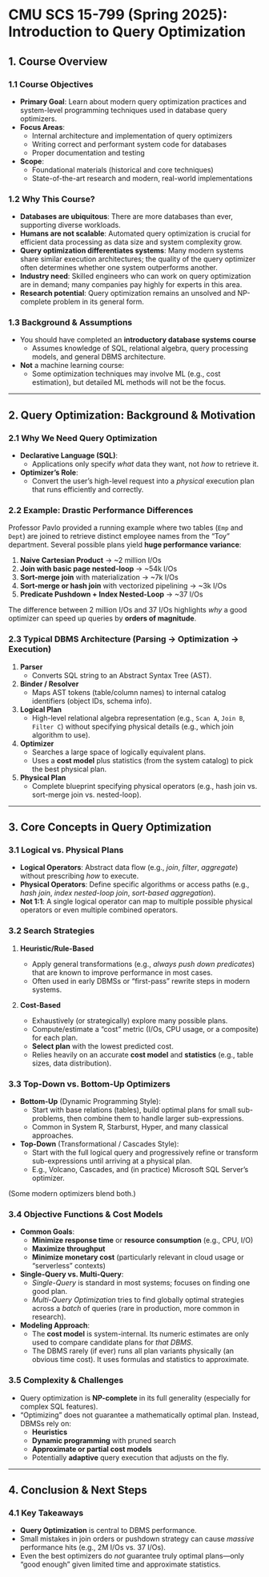# CMU SCS 15-799 (Spring 2025): Introduction to Query Optimization

## 1. Course Overview

### 1.1 Course Objectives
- **Primary Goal**: Learn about modern query optimization practices and system-level programming techniques used in database query optimizers.
- **Focus Areas**:
  - Internal architecture and implementation of query optimizers
  - Writing correct and performant system code for databases
  - Proper documentation and testing
- **Scope**: 
  - Foundational materials (historical and core techniques)
  - State-of-the-art research and modern, real-world implementations

### 1.2 Why This Course?
- **Databases are ubiquitous**: There are more databases than ever, supporting diverse workloads.
- **Humans are not scalable**: Automated query optimization is crucial for efficient data processing as data size and system complexity grow.
- **Query optimization differentiates systems**: Many modern systems share similar execution architectures; the quality of the query optimizer often determines whether one system outperforms another.
- **Industry need**: Skilled engineers who can work on query optimization are in demand; many companies pay highly for experts in this area.
- **Research potential**: Query optimization remains an unsolved and NP-complete problem in its general form.

### 1.3 Background & Assumptions
- You should have completed an **introductory database systems course**
  - Assumes knowledge of SQL, relational algebra, query processing models, and general DBMS architecture.
- **Not** a machine learning course:  
  - Some optimization techniques may involve ML (e.g., cost estimation), but detailed ML methods will not be the focus.

---

## 2. Query Optimization: Background & Motivation

### 2.1 Why We Need Query Optimization
- **Declarative Language (SQL)**: 
  - Applications only specify *what* data they want, not *how* to retrieve it.
- **Optimizer’s Role**: 
  - Convert the user’s high-level request into a *physical* execution plan that runs efficiently and correctly.

### 2.2 Example: Drastic Performance Differences
Professor Pavlo provided a running example where two tables (`Emp` and `Dept`) are joined to retrieve distinct employee names from the “Toy” department. Several possible plans yield **huge performance variance**:
1. **Naive Cartesian Product** → ~2 million I/Os
2. **Join with basic page nested-loop** → ~54k I/Os
3. **Sort-merge join** with materialization → ~7k I/Os
4. **Sort-merge or hash join** with vectorized pipelining → ~3k I/Os
5. **Predicate Pushdown + Index Nested-Loop** → ~37 I/Os  

The difference between 2 million I/Os and 37 I/Os highlights *why* a good optimizer can speed up queries by **orders of magnitude**.

### 2.3 Typical DBMS Architecture (Parsing → Optimization → Execution)
1. **Parser**  
   - Converts SQL string to an Abstract Syntax Tree (AST).
2. **Binder / Resolver**  
   - Maps AST tokens (table/column names) to internal catalog identifiers (object IDs, schema info).
3. **Logical Plan**  
   - High-level relational algebra representation (e.g., `Scan A`, `Join B`, `Filter C`) without specifying physical details (e.g., which join algorithm to use).
4. **Optimizer**  
   - Searches a large space of logically equivalent plans.
   - Uses a **cost model** plus statistics (from the system catalog) to pick the best physical plan.
5. **Physical Plan**  
   - Complete blueprint specifying physical operators (e.g., hash join vs. sort-merge join vs. nested-loop).

---

## 3. Core Concepts in Query Optimization

### 3.1 Logical vs. Physical Plans
- **Logical Operators**: Abstract data flow (e.g., *join*, *filter*, *aggregate*) without prescribing *how* to execute.
- **Physical Operators**: Define specific algorithms or access paths (e.g., *hash join*, *index nested-loop join*, *sort-based aggregation*).
- **Not 1:1**: A single logical operator can map to multiple possible physical operators or even multiple combined operators.

### 3.2 Search Strategies

1. **Heuristic/Rule-Based**  
   - Apply general transformations (e.g., *always push down predicates*) that are known to improve performance in most cases.
   - Often used in early DBMSs or “first-pass” rewrite steps in modern systems.

2. **Cost-Based**  
   - Exhaustively (or strategically) explore many possible plans.
   - Compute/estimate a “cost” metric (I/Os, CPU usage, or a composite) for each plan.
   - **Select plan** with the lowest predicted cost.
   - Relies heavily on an accurate **cost model** and **statistics** (e.g., table sizes, data distribution).

### 3.3 Top-Down vs. Bottom-Up Optimizers
- **Bottom-Up** (Dynamic Programming Style):
  - Start with base relations (tables), build optimal plans for small sub-problems, then combine them to handle larger sub-expressions.
  - Common in System R, Starburst, Hyper, and many classical approaches.
- **Top-Down** (Transformational / Cascades Style):
  - Start with the full logical query and progressively refine or transform sub-expressions until arriving at a physical plan.
  - E.g., Volcano, Cascades, and (in practice) Microsoft SQL Server’s optimizer.  

(Some modern optimizers blend both.)

### 3.4 Objective Functions & Cost Models
- **Common Goals**:
  - **Minimize response time** or **resource consumption** (e.g., CPU, I/O)
  - **Maximize throughput**
  - **Minimize monetary cost** (particularly relevant in cloud usage or “serverless” contexts)
- **Single-Query vs. Multi-Query**:
  - *Single-Query* is standard in most systems; focuses on finding one good plan.
  - *Multi-Query Optimization* tries to find globally optimal strategies across a *batch* of queries (rare in production, more common in research).
- **Modeling Approach**:
  - The **cost model** is system-internal. Its numeric estimates are only used to compare candidate plans for *that DBMS*.
  - The DBMS rarely (if ever) runs all plan variants physically (an obvious time cost). It uses formulas and statistics to approximate.

### 3.5 Complexity & Challenges
- Query optimization is **NP-complete** in its full generality (especially for complex SQL features).
- “Optimizing” does not guarantee a mathematically optimal plan. Instead, DBMSs rely on:
  - **Heuristics**
  - **Dynamic programming** with pruned search
  - **Approximate or partial cost models**
  - Potentially **adaptive** query execution that adjusts on the fly.

---

## 4. Conclusion & Next Steps

### 4.1 Key Takeaways
- **Query Optimization** is central to DBMS performance.  
- Small mistakes in join orders or pushdown strategy can cause *massive* performance hits (e.g., 2M I/Os vs. 37 I/Os).
- Even the best optimizers do *not* guarantee truly optimal plans—only “good enough” given limited time and approximate statistics.